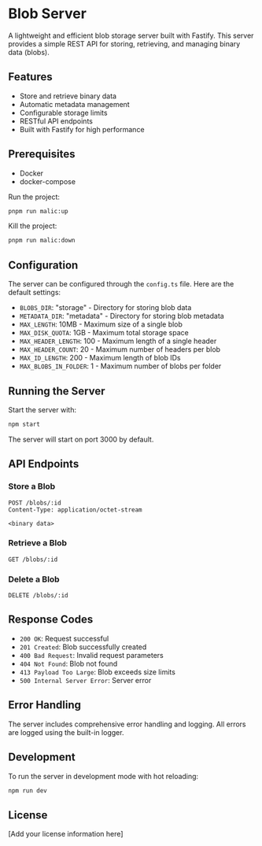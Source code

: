 # Blob Server

A lightweight and efficient blob storage server built with Fastify. This server provides a simple REST API for storing, retrieving, and managing binary data (blobs).

## Features

- Store and retrieve binary data
- Automatic metadata management
- Configurable storage limits
- RESTful API endpoints
- Built with Fastify for high performance

## Prerequisites

- Docker
- docker-compose

Run the project:

```bash
pnpm run malic:up
```

Kill the project:

```bash
pnpm run malic:down
```

## Configuration

The server can be configured through the `config.ts` file. Here are the default settings:

- `BLOBS_DIR`: "storage" - Directory for storing blob data
- `METADATA_DIR`: "metadata" - Directory for storing blob metadata
- `MAX_LENGTH`: 10MB - Maximum size of a single blob
- `MAX_DISK_QUOTA`: 1GB - Maximum total storage space
- `MAX_HEADER_LENGTH`: 100 - Maximum length of a single header
- `MAX_HEADER_COUNT`: 20 - Maximum number of headers per blob
- `MAX_ID_LENGTH`: 200 - Maximum length of blob IDs
- `MAX_BLOBS_IN_FOLDER`: 1 - Maximum number of blobs per folder

## Running the Server

Start the server with:

```bash
npm start
```

The server will start on port 3000 by default.

## API Endpoints

### Store a Blob

```http
POST /blobs/:id
Content-Type: application/octet-stream

<binary data>
```

### Retrieve a Blob

```http
GET /blobs/:id
```

### Delete a Blob

```http
DELETE /blobs/:id
```

## Response Codes

- `200 OK`: Request successful
- `201 Created`: Blob successfully created
- `400 Bad Request`: Invalid request parameters
- `404 Not Found`: Blob not found
- `413 Payload Too Large`: Blob exceeds size limits
- `500 Internal Server Error`: Server error

## Error Handling

The server includes comprehensive error handling and logging. All errors are logged using the built-in logger.

## Development

To run the server in development mode with hot reloading:

```bash
npm run dev
```

## License

[Add your license information here]
